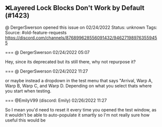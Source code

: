 ## ❌Layered Lock Blocks Don't Work by Default (#1423)
@ DergerSwerson opened this issue on 02/24/2022
Status: unknown
Tags: 
Source: #old-feature-requests https://discord.com/channels/876899628556091432/946271989763559455


=== @ DergerSwerson 02/24/2022 05:07

Hey, since its deprecated but its still there, why not repurpose it?

=== @ DergerSwerson 02/24/2022 11:27

or maybe instead a dropdown in the test menu that says "Arrival, Warp A, Warp B, Warp C, and Warp D. Depending on what you select thats where you start when testing.

=== @EmilyV99 (discord: Emily) 02/26/2022 11:27

So I mean
you'd need to reset it every time you opened the test window, as it wouldn't be able to auto-populate it smartly
so I'm not really sure how useful this would be
